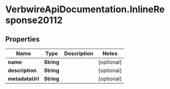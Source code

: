 # VerbwireApiDocumentation.InlineResponse20112

## Properties
Name | Type | Description | Notes
------------ | ------------- | ------------- | -------------
**name** | **String** |  | [optional] 
**description** | **String** |  | [optional] 
**metadataUrl** | **String** |  | [optional] 
